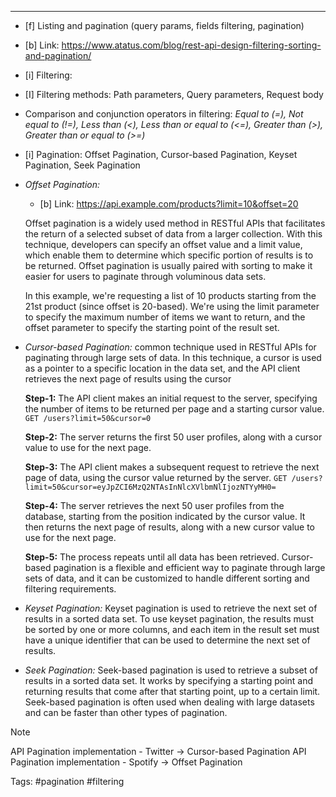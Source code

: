 ***
- [f] Listing and pagination (query params, fields filtering, pagination)

- [b] Link: https://www.atatus.com/blog/rest-api-design-filtering-sorting-and-pagination/

- [i] Filtering:
- [I] Filtering methods:  Path parameters, Query parameters, Request body
- Comparison and conjunction operators in filtering:
	*Equal to (=), Not equal to (!=), Less than (<), Less than or equal to (<=), Greater than (>), Greater than or equal to (>=)*

- [i] Pagination: 
      Offset Pagination, Cursor-based Pagination, Keyset Pagination, Seek Pagination
   
- *Offset Pagination:*
	- [b] Link: https://api.example.com/products?limit=10&offset=20

	Offset pagination is a widely used method in RESTful APIs that facilitates the return of a selected subset of data from a larger collection. With this technique, developers can specify an offset value and a limit value, which enable them to determine which specific portion of results is to be returned. Offset pagination is usually paired with sorting to make it easier for users to paginate through voluminous data sets.
	
	In this example, we're requesting a list of 10 products starting from the 21st product (since offset is 20-based). We're using the limit parameter to specify the maximum number of items we want to return, and the offset parameter to specify the starting point of the result set.

- *Cursor-based Pagination:*
	common technique used in RESTful APIs for paginating through large sets of data. In this technique, a cursor is used as a pointer to a specific location in the data set, and the API client retrieves the next page of results using the cursor
	
	**Step-1:** The API client makes an initial request to the server, specifying the number of items to be returned per page and a starting cursor value.
	`GET /users?limit=50&cursor=0`
	
	**Step-2:** The server returns the first 50 user profiles, along with a cursor value to use for the next page.
	
	**Step-3:** The API client makes a subsequent request to retrieve the next page of data, using the cursor value returned by the server.
	`GET /users?limit=50&cursor=eyJpZCI6MzQ2NTAsInNlcXVlbmNlIjozNTYyMH0=`
	
	**Step-4:** The server retrieves the next 50 user profiles from the database, starting from the position indicated by the cursor value. It then returns the next page of results, along with a new cursor value to use for the next page.
	
	**Step-5:** The process repeats until all data has been retrieved.
	Cursor-based pagination is a flexible and efficient way to paginate through large sets of data, and it can be customized to handle different sorting and filtering requirements.

- *Keyset Pagination:*
	Keyset pagination is used to retrieve the next set of results in a sorted data set. To use keyset pagination, the results must be sorted by one or more columns, and each item in the result set must have a unique identifier that can be used to determine the next set of results.

- *Seek Pagination:*
	Seek-based pagination is used to retrieve a subset of results in a sorted data set. It works by specifying a starting point and returning results that come after that starting point, up to a certain limit. Seek-based pagination is often used when dealing with large datasets and can be faster than other types of pagination.

> [!note]
API Pagination implementation - Twitter -> Cursor-based Pagination
API Pagination implementation - Spotify -> Offset Pagination

Tags: #pagination #filtering

